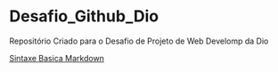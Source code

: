 # Desafio_Github_Dio
Repositório Criado para o Desafio de Projeto de Web Develomp da Dio

[Sintaxe Basica Markdown](https://www.markdownguide.org/basic-syntax/)
